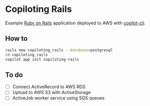 # Copiloting Rails

Example [Ruby on Rails](http://rubyonrails.org) application deployed to AWS with [copilot-cli](https://aws.github.io/copilot-cli/).

## How to

```sh
rails new copiloting_rails --database=postgresql
cd copiloting_rails
copilot app init copiloting-rails
```

## To do

- [ ] Connect ActiveRecord to AWS RDS
- [ ] Upload to AWS S3 with ActiveStorage
- [ ] ActiveJob worker service using SQS queues
